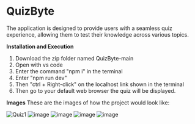 # QuizByte
The application is designed to provide users with a  seamless quiz experience, allowing them to test their knowledge across various topics.

**Installation and Execution**
1. Download the zip folder named QuizByte-main
2. Open with vs code
3. Enter the command "npm i" in the terminal
4. Enter "npm run dev"
5. Then "ctrl + Right-click" on the localhost link shown in the terminal
6. Then go to your default web browser the quiz will be displayed.

**Images**
These are the images of how the project would look like:

![Quiz1](https://github.com/user-attachments/assets/27e9d291-9e5d-47b3-ba9c-4b3ae66af9c1)
![image](https://github.com/user-attachments/assets/722a3add-2084-4d22-b384-98e5366eca1d)
![image](https://github.com/user-attachments/assets/9417b38a-dd1a-4e7c-b506-ccbd6bfdcfbc)
![image](https://github.com/user-attachments/assets/3aef701e-9679-42cf-8665-f623949467e7)
![image](https://github.com/user-attachments/assets/10e1e643-575f-4f4f-b418-60874fb0c485)
